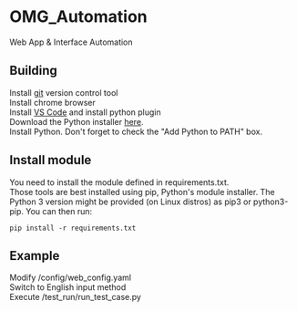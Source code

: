 # OMG_Automation
Web App & Interface Automation

## Building
Install [git](https://git-scm.com/downloads) version control tool   
Install chrome browser   
Install [VS Code](https://code.visualstudio.com/download) and install python plugin   
Download the Python installer [here](https://www.python.org/downloads/).            
Install Python. Don't forget to check the "Add Python to PATH" box.   

## Install module
You need to install the module defined in requirements.txt.  
Those tools are best installed using pip, Python's module installer. The Python 3 version might be provided (on Linux distros) as pip3 or python3-pip. You can then run:  

`pip install -r requirements.txt`

## Example
Modify /config/web_config.yaml  
Switch to English input method  
Execute /test_run/run_test_case.py
